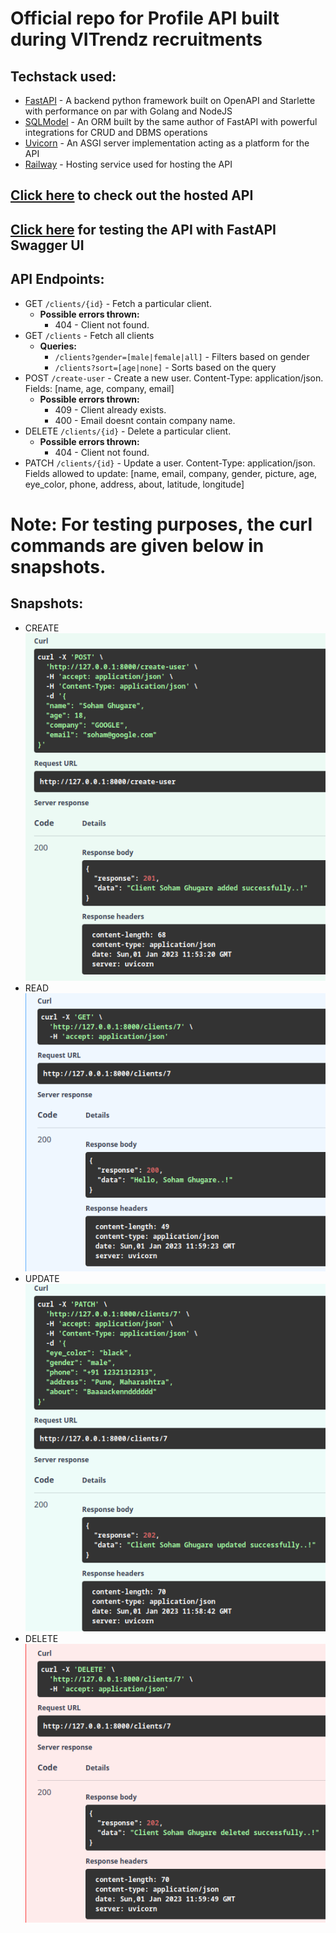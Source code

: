 # Official repo for Profile API built during VITrendz recruitments
## Techstack used:
- [FastAPI](fastapi.tiangolo.com/) - A backend python framework built on OpenAPI and Starlette with performance on par with Golang and NodeJS
- [SQLModel](sqlmodel.tiangolo.com/) - An ORM built by the same author of FastAPI with powerful integrations for CRUD and DBMS operations
- [Uvicorn](https://www.uvicorn.org/) - An ASGI server implementation acting as a platform for the API
- [Railway](https://railway.app) - Hosting service used for hosting the API

## [Click here](https://profile-api-vitrendz-production.up.railway.app/) to check out the hosted API
## [Click here](https://profile-api-vitrendz-production.up.railway.app/docs) for testing the API with FastAPI Swagger UI

## API Endpoints:
- GET `/clients/{id}` - Fetch a particular client.
    - **Possible errors thrown:**
        - 404 - Client not found.
- GET `/clients` - Fetch all clients
    - **Queries:**
        - `/clients?gender=[male|female|all]` - Filters based on gender
        - `/clients?sort=[age|none]` - Sorts based on the query
- POST `/create-user` - Create a new user. Content-Type: application/json. Fields: [name, age, company, email]
    - **Possible errors thrown:**
        - 409 - Client already exists.
        - 400 - Email doesnt contain company name.
- DELETE `/clients/{id}` - Delete a particular client.
    - **Possible errors thrown:**
        - 404 - Client not found.
- PATCH `/clients/{id}` - Update a user. Content-Type: application/json. <br>
Fields allowed to update: [name, email, company, gender, picture, age, eye_color, phone, address, about, latitude, longitude]

# Note: For testing purposes, the curl commands are given below in snapshots.

## Snapshots:
- CREATE <br>
![CREATE](screenshots/CREATE.png)
- READ <br>
![READ](screenshots/READ.png)
- UPDATE <br>
![UPDATE](screenshots/UPDATE.png)
- DELETE <br>
![DELETE](screenshots/DELETE.png)
